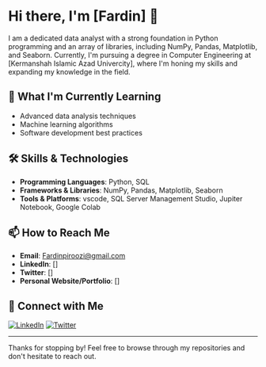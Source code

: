 # Hi there, I'm [Fardin] 👋

I am a dedicated data analyst with a strong foundation in Python programming and an array of libraries, including NumPy, Pandas, Matplotlib, and Seaborn. Currently, I'm pursuing a degree in Computer Engineering at [Kermanshah Islamic Azad Univercity], where I'm honing my skills and expanding my knowledge in the field.
## 🌱 What I'm Currently Learning

- Advanced data analysis techniques
- Machine learning algorithms
- Software development best practices

## 🛠️ Skills & Technologies

- **Programming Languages**: Python, SQL
- **Frameworks & Libraries**: NumPy, Pandas, Matplotlib, Seaborn
- **Tools & Platforms**: vscode, SQL Server Management Studio, Jupiter Notebook, Google Colab

## 📫 How to Reach Me

- **Email**: Fardinpiroozi@gmail.com
- **LinkedIn**: []
- **Twitter**: []
- **Personal Website/Portfolio**: []

## 🔗 Connect with Me

[![LinkedIn](https://img.shields.io/badge/-LinkedIn-blue?style=flat-square&logo=linkedin)](https://www.linkedin.com/in/yourprofile)
[![Twitter](https://img.shields.io/badge/-Twitter-blue?style=flat-square&logo=twitter&logoColor=white)](https://twitter.com/yourhandle)

---

Thanks for stopping by! Feel free to browse through my repositories and don't hesitate to reach out.



